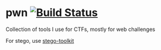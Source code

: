 
# pwn [![Build Status](https://ci.makerforce.io/api/badges/ambrose/pwn/status.svg)](https://ci.makerforce.io/ambrose/pwn)

Collection of tools I use for CTFs, mostly for web challenges

For stego, use [stego-toolkit](https://github.com/DominicBreuker/stego-toolkit)
